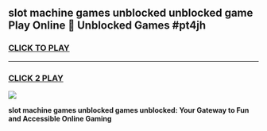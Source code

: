 
## slot machine games unblocked unblocked game Play Online 👋 Unblocked Games #pt4jh
<h3>
<a href="https://premium.freeplayer.one?title=slot_machine_games_unblocked&ref=21F">CLICK TO PLAY</a></h3>
<hr>

<h3>
<a href="https://premium.freeplayer.one?title=slot_machine_games_unblocked&ref=21F">CLICK 2 PLAY</a>
  
</h3>

<a href="https://premium.freeplayer.one?title=slot_machine_games_unblocked&ref=21F/"><img src="https://clearcache.store/games.png"></a>


**slot machine games unblocked games unblocked: Your Gateway to Fun and Accessible Online Gaming**
